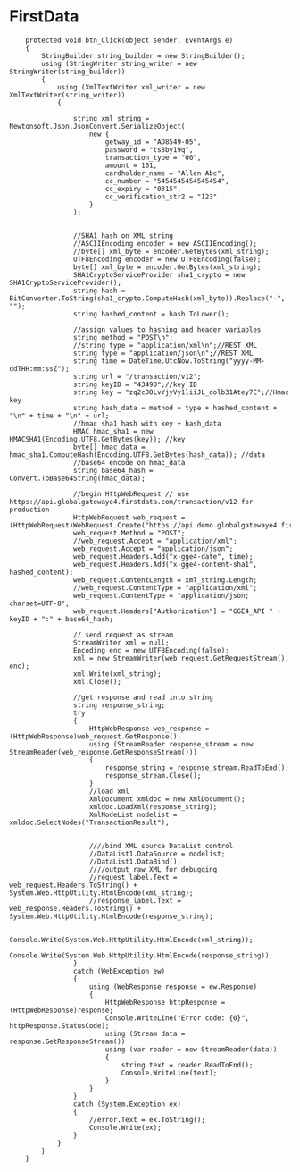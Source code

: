 FirstData
=========

        protected void btn_Click(object sender, EventArgs e)
        {
            StringBuilder string_builder = new StringBuilder();
            using (StringWriter string_writer = new StringWriter(string_builder))
            {
                using (XmlTextWriter xml_writer = new XmlTextWriter(string_writer))
                {

                    string xml_string = Newtonsoft.Json.JsonConvert.SerializeObject(
                        new { 
                            getway_id = "AD8549-05",
                            password = "ts8by19q",
                            transaction_type = "00",
                            amount = 101,
                            cardholder_name = "Allen Abc",
                            cc_number = "5454545454545454",
                            cc_expiry = "0315",
                            cc_verification_str2 = "123"
                        }
                    );


                    //SHA1 hash on XML string
                    //ASCIIEncoding encoder = new ASCIIEncoding();
                    //byte[] xml_byte = encoder.GetBytes(xml_string);
                    UTF8Encoding encoder = new UTF8Encoding(false);
                    byte[] xml_byte = encoder.GetBytes(xml_string);
                    SHA1CryptoServiceProvider sha1_crypto = new SHA1CryptoServiceProvider();
                    string hash = BitConverter.ToString(sha1_crypto.ComputeHash(xml_byte)).Replace("-", "");
                    string hashed_content = hash.ToLower();

                    //assign values to hashing and header variables
                    string method = "POST\n";
                    //string type = "application/xml\n";//REST XML
                    string type = "application/json\n";//REST XML
                    string time = DateTime.UtcNow.ToString("yyyy-MM-ddTHH:mm:ssZ");
                    string url = "/transaction/v12";
                    string keyID = "43490";//key ID
                    string key = "zq2cDOLvYjyVy1liiJL_dolb31Atey7E";//Hmac key
                    string hash_data = method + type + hashed_content + "\n" + time + "\n" + url;
                    //hmac sha1 hash with key + hash_data
                    HMAC hmac_sha1 = new HMACSHA1(Encoding.UTF8.GetBytes(key)); //key
                    byte[] hmac_data = hmac_sha1.ComputeHash(Encoding.UTF8.GetBytes(hash_data)); //data
                    //base64 encode on hmac_data
                    string base64_hash = Convert.ToBase64String(hmac_data);

                    //begin HttpWebRequest // use https://api.globalgatewaye4.firstdata.com/transaction/v12 for production
                    HttpWebRequest web_request = (HttpWebRequest)WebRequest.Create("https://api.demo.globalgatewaye4.firstdata.com/transaction/v12");
                    web_request.Method = "POST";
                    //web_request.Accept = "application/xml";
                    web_request.Accept = "application/json";
                    web_request.Headers.Add("x-gge4-date", time);
                    web_request.Headers.Add("x-gge4-content-sha1", hashed_content);
                    web_request.ContentLength = xml_string.Length;
                    //web_request.ContentType = "application/xml";
                    web_request.ContentType = "application/json; charset=UTF-8";
                    web_request.Headers["Authorization"] = "GGE4_API " + keyID + ":" + base64_hash;

                    // send request as stream
                    StreamWriter xml = null;
                    Encoding enc = new UTF8Encoding(false);
                    xml = new StreamWriter(web_request.GetRequestStream(), enc);
                    xml.Write(xml_string);
                    xml.Close();

                    //get response and read into string
                    string response_string;
                    try
                    {
                        HttpWebResponse web_response = (HttpWebResponse)web_request.GetResponse();
                        using (StreamReader response_stream = new StreamReader(web_response.GetResponseStream()))
                        {
                            response_string = response_stream.ReadToEnd();
                            response_stream.Close();
                        }
                        //load xml
                        XmlDocument xmldoc = new XmlDocument();
                        xmldoc.LoadXml(response_string);
                        XmlNodeList nodelist = xmldoc.SelectNodes("TransactionResult");


                        ////bind XML source DataList control
                        //DataList1.DataSource = nodelist;
                        //DataList1.DataBind();
                        ////output raw XML for debugging
                        //request_label.Text = web_request.Headers.ToString() + System.Web.HttpUtility.HtmlEncode(xml_string);
                        //response_label.Text = web_response.Headers.ToString() + System.Web.HttpUtility.HtmlEncode(response_string);

                        Console.Write(System.Web.HttpUtility.HtmlEncode(xml_string));
                        Console.Write(System.Web.HttpUtility.HtmlEncode(response_string));
                    }
                    catch (WebException ew)
                    {
                        using (WebResponse response = ew.Response)
                        {
                            HttpWebResponse httpResponse = (HttpWebResponse)response;
                            Console.WriteLine("Error code: {0}", httpResponse.StatusCode);
                            using (Stream data = response.GetResponseStream())
                            using (var reader = new StreamReader(data))
                            {
                                string text = reader.ReadToEnd();
                                Console.WriteLine(text);
                            }
                        }
                    }
                    catch (System.Exception ex)
                    {
                        //error.Text = ex.ToString();
                        Console.Write(ex);
                    }
                }
            }
        }
